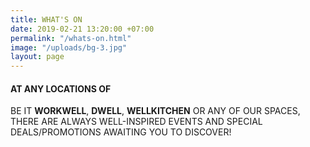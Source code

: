 ```yaml
---
title: WHAT'S ON
date: 2019-02-21 13:20:00 +07:00
permalink: "/whats-on.html"
image: "/uploads/bg-3.jpg"
layout: page
---
```


<div class="row">
<div class="col-12">
<h4>AT ANY LOCATIONS OF</h4>

<p>BE IT <strong>WORKWELL</strong>, <strong>DWELL</strong>, <strong>WELLKITCHEN</strong> OR ANY OF OUR SPACES, THERE ARE ALWAYS WELL-INSPIRED EVENTS AND SPECIAL DEALS/PROMOTIONS AWAITING YOU TO DISCOVER!</p>
</div>
</div>